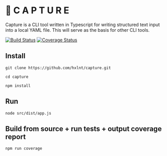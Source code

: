 # 📸 C A P T U R E

Capture is a CLI tool written in Typescript for writing structured text input into a local YAML file. This will serve as the basis for  other CLI tools.

[![Build Status](https://travis-ci.org/hxlnt/capture.svg?branch=master)](https://travis-ci.org/hxlnt/capture) [![Coverage Status](https://coveralls.io/repos/github/hxlnt/capture/badge.svg?branch=master)](https://coveralls.io/github/hxlnt/capture?branch=master)

## Install
`git clone https://github.com/hxlnt/capture.git`

`cd capture`

`npm install`

## Run
`node src/dist/app.js`

## Build from source + run tests + output coverage report
`npm run coverage`